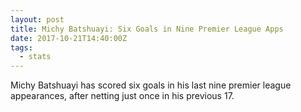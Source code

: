 ```yaml
---  
layout: post
title: Michy Batshuayi: Six Goals in Nine Premier League Apps
date: 2017-10-21T14:40:00Z
tags:
  - stats
---
```


Michy Batshuayi has scored six goals in his last nine premier league appearances, after netting just once in his previous 17.
